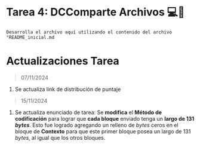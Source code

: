 # Tarea 4: DCComparte Archivos 💻🍃

```Desarrolla el archivo aquí utilizando el contenido del archivo "README_inicial.md```

# Actualizaciones Tarea

> 07/11/2024
1. Se actualiza link de distribución de puntaje
> 15/11/2024
1. Se actualiza enunciado de tarea: Se **modifica** el **Método de codificación** para lograr que **cada bloque** enviado tenga un **largo de 131 *bytes***. Esto fue logrado agregando un relleno de *bytes* ceros en el bloque de **Contexto** para que este primer bloque posea un largo de 131 *bytes*, al igual que los otros bloques.
